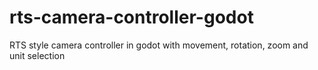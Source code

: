 # rts-camera-controller-godot
RTS style camera controller in godot with movement, rotation, zoom and unit selection
